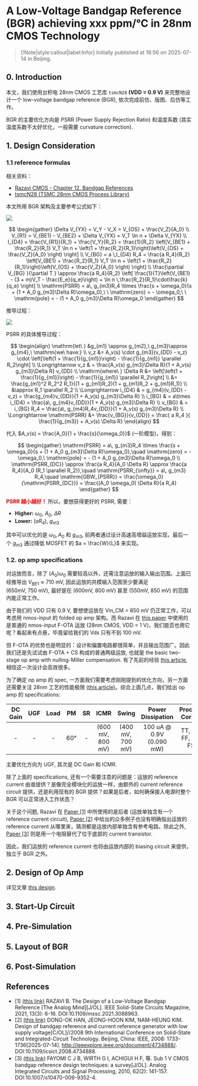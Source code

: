 # A Low-Voltage Bandgap Reference (BGR) achieving xxx ppm/°C in 28nm CMOS Technology

> [!Note|style:callout|label:Infor]
Initially published at 18:56 on 2025-07-14 in Beijing.

## 0. Introduction

本文，我们使用台积电 28nm CMOS 工艺库 `tsmcN28` **(VDD = 0.9 V)** 来完整地设计一个 low-voltage bandgap reference (BGR), 依次完成前仿、版图、后仿等工作。

BGR 的主要优化方向是 PSRR (Power Supply Rejection Ratio) 和温度系数 (其实温度系数不太好优化，一般需要 curvature correction).

## 1. Design Consideration

### 1.1 reference formulas

相关资料：
- [Razavi CMOS - Chapter 12. Bandgap References](<AnalogIC/Razavi CMOS - Chapter 12. Bandgap References.md>)
- [tsmcN28 (TSMC 28nm CMOS Process Library)](<AnalogIC/Basic Information of tsmcN28 (TSMC 28nm CMOS Process Library).md>)



本文所用 BGR 架构及主要参考公式如下：

<!-- <div class="center"><img width=400px src="https://imagebank-0.oss-cn-beijing.aliyuncs.com/VS-PicGo/2025-07-17-00-46-15_tsmcN28_BGR__scientific_research_practice_1.png"/></div>
 -->

<div class="center"><img src="https://imagebank-0.oss-cn-beijing.aliyuncs.com/VS-PicGo/2025-07-18-17-45-51_tsmcN28_BGR__scientific_research_practice_1.png"/></div>

<!--  <div class="center"><img src="https://imagebank-0.oss-cn-beijing.aliyuncs.com/VS-PicGo/2025-07-17-00-50-12_tsmcN28_BGR__scientific_research_practice_1.png"/></div> -->


$$
\begin{gather}
\Delta V_{YX} = V_Y - V_X = V_{OS} + \frac{V_Z}{A_0}
\\
V_{R1} = V_{BE1} - V_{BE2} + \Delta V_{YX} = V_T \ln n + \Delta V_{YX}
\\
I_{D4} = \frac{V_{R1}}{R_1} + \frac{V_Y}{R_2} 
= \frac{1}{R_2} \left[V_{BE1} + \frac{R_2}{R_1} V_T \ln n + \left(1 + \frac{R_2}{R_1}\right)\left(V_{OS} + \frac{V_Z}{A_0} \right) \right]
\\
V_{BG} = a \,I_{D4} R_4 = \frac{a R_4}{R_2} \left[V_{BE1} + \frac{R_2}{R_1} V_T \ln n + \left(1 + \frac{R_2}{R_1}\right)\left(V_{OS} + \frac{V_Z}{A_0} \right) \right]
\\
\frac{\partial V_{BG} }{\partial T } \approx \frac{a R_4}{R_2} \left[ \frac{1}{T}\left(V_{BE1} - (3 + m)V_T - \frac{E_e}{q_e}\right) + \ln n \,\frac{R_2}{R_1}\cdot\frac{k}{q_e} \right] 
\\
\mathrm{PSRR} = a\, g_{m3}R_4 \times \frac{s + \omega_0}{s + (1 + A_0 g_{m3}\Delta R)\omega_0},\ \ \mathrm{zero} = - \omega_0,\ \ \mathrm{pole} = - (1 + A_0 g_{m3}\Delta R)\omega_0
\end{gather}
$$



推导过程：

<div class="center"><img src="https://imagebank-0.oss-cn-beijing.aliyuncs.com/VS-PicGo/2025-07-17-01-43-49_tsmcN28_BGR__scientific_research_practice_1.png"/></div>

PSRR 的具体推导过程：

$$
\begin{align}
\mathrm{let\ } &g_{m1} \approx g_{m2},\ g_{m3}\approx g_{m4},\ \mathrm{we\ have:}
\\ 
v_z &= A_v(s) \cdot g_{m3}(v_{DD} - v_z) \cdot \left[\left(1 + \frac{1}{g_{m1}}\right) - \frac{1}{g_{m1}} \parallel R_2\right]
\\
\Longrightarrow v_z & = \frac{A_v(s) g_{m3}\Delta R}{1 + A_v(s) g_{m3}\Delta R} v_{DD}
\\
\mathrm{where\ } \Delta R &= \left[\left(1 + \frac{1}{g_{m1}}\right) - \frac{1}{g_{m1}} \parallel R_2\right] 
\\ &= \frac{g_{m1}^2 R_2^2 R_1}{(1 + g_{m1}R_2)(1 + g_{m1}R_2 + g_{m1}R_1)} 
\\ &\approx R_1 \parallel R_2
\\ \Longrightarrow i_{D4} & = g_{m4}(v_{DD} - v_z) = \frac{g_{m4}v_{DD}}{1 + A_v(s) g_{m3}\Delta R}
\\ i_{BG} & = a\times i_{D4} = \frac{a\, g_{m4}v_{DD}}{1 + A_v(s) g_{m3}\Delta R}
\\ v_{BG} & = i_{BG}  R_4 = \frac{a\, g_{m4}R_4v_{DD}}{1 + A_v(s) g_{m3}\Delta R} 
\\ \Longrightarrow \mathrm{PSRR} &= \frac{v_{BG}}{v_{DD}} = \frac{ a R_4 }{ \frac{1}{g_{m3}} + A_v(s) \Delta R}
\end{align}
$$

代入 $A_v(s) = \frac{A_0}{1 + \frac{s}{\omega_0}}$ (一阶模型)，得到：

$$
\begin{gather}
\mathrm{PSRR} = a\, g_{m3}R_4 \times \frac{s + \omega_0}{s + (1 + A_0 g_{m3}\Delta R)\omega_0},\quad \mathrm{zero} = - \omega_0,\ \mathrm{pole} = - (1 + A_0 g_{m3}\Delta R)\omega_0
\\
\mathrm{PSRR_{DC}} \approx \frac{a R_4}{A_0 \Delta R} \approx \frac{a R_4}{A_0 (R_1 \parallel R_2)},\quad \mathrm{PSRR_{\infty}} = a\, g_{m3} R_4,\quad \mathrm{GBW_{PSRR}} = \frac{\omega_0}{\mathrm{PSRR_{DC}}} = \frac{(A_0 \omega_0) \Delta R}{a R_4}
\end{gather}
$$

**<span style='color:red'> PSRR 越小越好！ </span>** 所以，要想获得更好的 PSRR, 需要：
- **Higher:** $\omega_0,\ A_0,\ \Delta R$
- **Lower:** $(aR_4),\ g_{m3}$

其中可以优化的是 $\omega_0, A_0$ 和 $g_{m3}$, 前两者通过设计高速高增益运放实现，最后一个 $g_{m3}$ 通过降低 MOSFET 的 $a = \frac{W}{L}$ 来实现。


### 1.2. op amp specifications

对运放而言，除了 $(A_0)\omega_0$ 需要较高以外，还需注意运放的输入输出范围。上面已经推导出 $V_{BE1} \approx 710 \ \mathrm{mV}$, 因此运放的共模输入范围至少要满足 $(650 \mathrm{mV},\ 750 \ \mathrm{mV})$, 最好是在 $(600 \mathrm{mV},\ 800 \ \mathrm{mV})$ 甚至 $(550 \mathrm{mV},\ 850 \ \mathrm{mV})$ 的范围内能正常工作。

由于我们的 VDD 只有 0.9 V, 要想使运放在 Vin_CM = 850 mV 仍正常工作，可以考虑用 nmos-input 的 folded op amp 架构。而 Razavi 在 [this paper](https://ieeexplore.ieee.org/stamp/stamp.jsp?tp=&arnumber=9523469) 中使用的是普通的 nmos-input F-OTA 运放 (28nm CMOS, VDD = 1 V)，我们能否也用它呢？看起来有点悬，毕竟留给我们的 Vds 只有不到 100 mV. 

但 F-OTA 的优势也是明显的：设计和偏置电路都很简单，并且输出范围广。因此我们还是先试试由 F-OTA + CS 构成的普通两级运放, 也就是 the basic two-stage op amp with nulling-Miller compensation. 有了先前的经验 [this article](<AnalogICDesigns/tsmc18rf_OpAmp__twoStage_single_Nulling-Miller__80dB_50MHz_50Vus.md>), 相信这一次设计会高效很多。

为了确定 op amp 的 spec, 一方面我们需要考虑刚刚提到的优化方向，另一方面还需要关注 28nm 工艺的性能极限 [(this article)](<AnalogIC/Basic Information of tsmcN28 (TSMC 28nm CMOS Process Library).md>)。综合上面几点，我们给出 op amp 的 specifications:

<div class='center'>

| DC Gain | UGF | Load | PM | SR | ICMR | Swing | Power Dissipation | Process Corner |
|:-:|:-:|:-:|:-:|:-:|:-:|:-:|:-:|:-:|
 | - | - | - | 60° | - | (600 mV, 800 mV) | (400 mV, 700 mV) | 100 uA @ 0.9V (0.090 mW) | TT, SS, FF, SF, FS |
</div>

主要优化方向为 UGF, 其次是 DC Gain 和 ICMR.

除了上面的 specifications, 还有一个需要注意的问题是：运放的 reference current 由谁提供？是像完全模块化的运放一样，由额外的 current reference circuit 提供，还是利用现有的 BGR 提供？如果是后者，如何确保接入电源时整个 BGR 可以正常进入工作状态？



关于这个问题, Razavi 在 [Paper [1]](https://ieeexplore.ieee.org/stamp/stamp.jsp?tp=&arnumber=9523469) 中所使用的是后者 (运放单独含有一个 reference current circuit), [Paper [2]](https://doi.org/10.1007/s10470-009-9352-4) 中给出的众多例子也没有明确指出运放的 reference current 从哪里来，猜测都是运放内部单独含有参考电路。除此之外,  [Paper [3]](http://ieeexplore.ieee.org/document/4734888/) 则是用一个电阻替代了位于底部的 current transistor. 

因此，我们运放的 reference current 也将由运放内部的 biasing circuit 来提供，独立于 BGR 之外。



## 2. Design of Op Amp

详见文章 [this design](<AnalogICDesigns/tsmcN28_OpAmp__twoStage_single_Nulling-Miller__60dB_370MHz_140uA.md>).

## 3. Start-Up Circuit



## 4. Pre-Simulation

## 5. Layout of BGR

## 6. Post-Simulation

## References


- [1] [(this link)](https://ieeexplore.ieee.org/stamp/stamp.jsp?tp=&arnumber=9523469) RAZAVI B. The Design of a Low-Voltage Bandgap Reference \[The Analog Mind]\[J/OL]. IEEE Solid-State Circuits Magazine, 2021, 13(3): 6-16. DOI:10.1109/mssc.2021.3088963. 
- [2] [(this link)](https://doi.org/10.1007/s10470-009-9352-4) DONG-OK HAN, JEONG-HOON KIM, NAM-HEUNG KIM. Design of bandgap reference and current reference generator with low supply voltage[C/OL]//2008 9th International Conference on Solid-State and Integrated-Circuit Technology. Beijing, China: IEEE, 2008: 1733-1736[2025-07-14]. http://ieeexplore.ieee.org/document/4734888/. DOI:10.1109/icsict.2008.4734888.
- [3] [(this link)](http://ieeexplore.ieee.org/document/4734888/) FAYOMI C J B, WIRTH G I, ACHIGUI H F, 等. Sub 1 V CMOS bandgap reference design techniques: a survey[J/OL]. Analog Integrated Circuits and Signal Processing, 2010, 62(2): 141-157. DOI:10.1007/s10470-009-9352-4.

